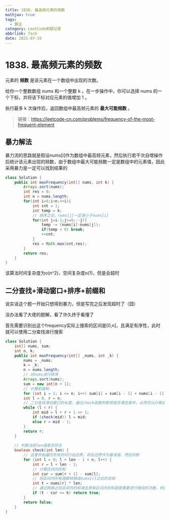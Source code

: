 ```yaml
---
title: 1838. 最高频元素的频数
mathjax: true
tags:
  - 算法
category: LeetCode刷题记录
abbrlink: fac5
date: 2021-07-19
---
```

# 1838. 最高频元素的频数

元素的 **频数** 是该元素在一个数组中出现的次数。

给你一个整数数组 nums 和一个整数 k 。在一步操作中，你可以选择 nums 的一个下标，并将该下标对应元素的值增加 1 。

执行最多 k 次操作后，返回数组中最高频元素的 **最大可能频数** 。

> 链接：https://leetcode-cn.com/problems/frequency-of-the-most-frequent-element

<!-- more -->

## 暴力解法

暴力流的思路就是假设nums[i]作为数组中最高频元素，然后执行若干次自增操作后统计该元素出现的频数，由于数组中最大可能频数一定是数组中的元素值，因此采用暴力是一定可以找到结果的

```java
class Solution {
    public int maxFrequency(int[] nums, int k) {
        Arrays.sort(nums);
        int res = 0;
        int n = nums.length;
        for(int i=0;i<n;++i){
            int cnt = 1;
            int temp = k;
          	// 排序之后，nums[j]一定是小于nums[i]
            for(int j=i-1;j>=0;--j){
                temp -= (nums[i]-nums[j]);
                if(temp < 0) break;
                ++cnt;
            }
            res = Math.max(cnt,res);
        }
        return res;
    }
}
```

该算法时间复杂度为o(n^2)，空间复杂度o(1)，但是会超时

## 二分查找+滑动窗口+排序+前缀和

说实话这个题一开始只想得到暴力，但是写完之后发现超时了（囧）

没办法看了大佬的题解，看了许久终于看懂了

首先需要识别出这个frequency实际上搜索的区间是[0,n]，且满足有序性，此时就可以使用二分查找进行搜索

```java
class Solution {
    int[] nums, sum;
    int n, k;
    public int maxFrequency(int[] _nums, int _k) {
        nums = _nums;
        k = _k;
        n = nums.length;
      	// 对nums进行排序
        Arrays.sort(nums);
        sum = new int[n + 1];
      	// 计算前缀和
        for (int i = 1; i <= n; i++) sum[i] = sum[i - 1] + nums[i - 1];
        int l = 0, r = n;
      	// 二分查找滑动窗口的长度，通过check函数判断其是否满足条件，从而可以计算出最优值
        while (l < r) {
            int mid = l + r + 1 >> 1;
            if (check(mid)) l = mid;
            else r = mid - 1;
        }
        return r;
    }
  	
  	// 判断当前len值是否符合
    boolean check(int len) {
      	// 这里开始遍历所有的可行右边界，将右边界作为基准值，然后判断
        for (int l = 0; l + len - 1 < n; l++) {
            int r = l + len - 1;
          	// 计算区间内的和
            int cur = sum[r + 1] - sum[l];
          	// 将区间内所有值都转换成nums[r]之后的总和
            int t = nums[r] * len;
          	// 通过转换之后区间内的和减去原有区间内的和就是需要进行增加的次数，判断是否满足条件
            if (t - cur <= k) return true;
        }
        return false;
    }
}
```

